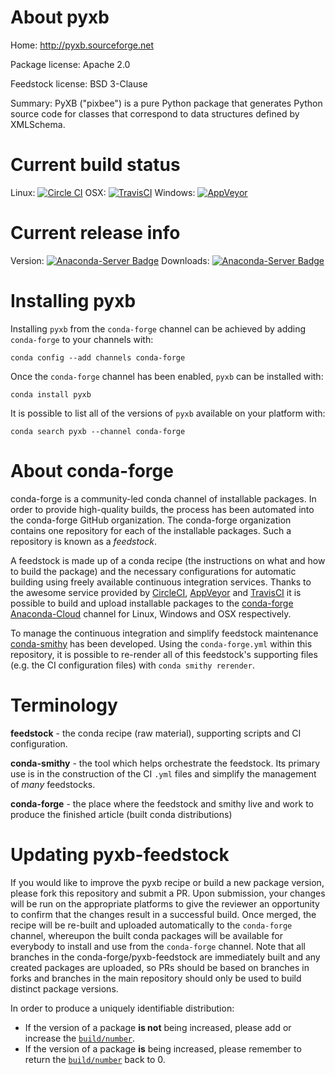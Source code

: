 About pyxb
==========

Home: http://pyxb.sourceforge.net

Package license: Apache 2.0

Feedstock license: BSD 3-Clause

Summary: PyXB ("pixbee") is a pure Python package that generates Python source code for classes that correspond to data structures defined by XMLSchema.



Current build status
====================

Linux: [![Circle CI](https://circleci.com/gh/conda-forge/pyxb-feedstock.svg?style=shield)](https://circleci.com/gh/conda-forge/pyxb-feedstock)
OSX: [![TravisCI](https://travis-ci.org/conda-forge/pyxb-feedstock.svg?branch=master)](https://travis-ci.org/conda-forge/pyxb-feedstock)
Windows: [![AppVeyor](https://ci.appveyor.com/api/projects/status/github/conda-forge/pyxb-feedstock?svg=True)](https://ci.appveyor.com/project/conda-forge/pyxb-feedstock/branch/master)

Current release info
====================
Version: [![Anaconda-Server Badge](https://anaconda.org/conda-forge/pyxb/badges/version.svg)](https://anaconda.org/conda-forge/pyxb)
Downloads: [![Anaconda-Server Badge](https://anaconda.org/conda-forge/pyxb/badges/downloads.svg)](https://anaconda.org/conda-forge/pyxb)

Installing pyxb
===============

Installing `pyxb` from the `conda-forge` channel can be achieved by adding `conda-forge` to your channels with:

```
conda config --add channels conda-forge
```

Once the `conda-forge` channel has been enabled, `pyxb` can be installed with:

```
conda install pyxb
```

It is possible to list all of the versions of `pyxb` available on your platform with:

```
conda search pyxb --channel conda-forge
```


About conda-forge
=================

conda-forge is a community-led conda channel of installable packages.
In order to provide high-quality builds, the process has been automated into the
conda-forge GitHub organization. The conda-forge organization contains one repository
for each of the installable packages. Such a repository is known as a *feedstock*.

A feedstock is made up of a conda recipe (the instructions on what and how to build
the package) and the necessary configurations for automatic building using freely
available continuous integration services. Thanks to the awesome service provided by
[CircleCI](https://circleci.com/), [AppVeyor](http://www.appveyor.com/)
and [TravisCI](https://travis-ci.org/) it is possible to build and upload installable
packages to the [conda-forge](https://anaconda.org/conda-forge)
[Anaconda-Cloud](http://docs.anaconda.org/) channel for Linux, Windows and OSX respectively.

To manage the continuous integration and simplify feedstock maintenance
[conda-smithy](http://github.com/conda-forge/conda-smithy) has been developed.
Using the ``conda-forge.yml`` within this repository, it is possible to re-render all of
this feedstock's supporting files (e.g. the CI configuration files) with ``conda smithy rerender``.


Terminology
===========

**feedstock** - the conda recipe (raw material), supporting scripts and CI configuration.

**conda-smithy** - the tool which helps orchestrate the feedstock.
                   Its primary use is in the construction of the CI ``.yml`` files
                   and simplify the management of *many* feedstocks.

**conda-forge** - the place where the feedstock and smithy live and work to
                  produce the finished article (built conda distributions)


Updating pyxb-feedstock
=======================

If you would like to improve the pyxb recipe or build a new
package version, please fork this repository and submit a PR. Upon submission,
your changes will be run on the appropriate platforms to give the reviewer an
opportunity to confirm that the changes result in a successful build. Once
merged, the recipe will be re-built and uploaded automatically to the
`conda-forge` channel, whereupon the built conda packages will be available for
everybody to install and use from the `conda-forge` channel.
Note that all branches in the conda-forge/pyxb-feedstock are
immediately built and any created packages are uploaded, so PRs should be based
on branches in forks and branches in the main repository should only be used to
build distinct package versions.

In order to produce a uniquely identifiable distribution:
 * If the version of a package **is not** being increased, please add or increase
   the [``build/number``](http://conda.pydata.org/docs/building/meta-yaml.html#build-number-and-string).
 * If the version of a package **is** being increased, please remember to return
   the [``build/number``](http://conda.pydata.org/docs/building/meta-yaml.html#build-number-and-string)
   back to 0.
